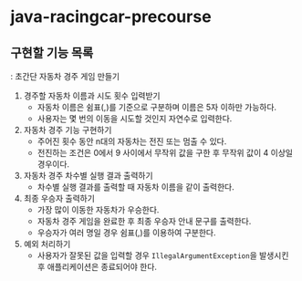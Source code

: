 # java-racingcar-precourse
## 구현할 기능 목록

: 초간단 자동차 경주 게임 만들기

1. 경주할 자동차 이름과 시도 횟수 입력받기
    - 자동차 이름은 쉼표(,)를 기준으로 구분하며 이름은 5자 이하만 가능하다.
    - 사용자는 몇 번의 이동을 시도할 것인지 자연수로 입력한다.
2. 자동차 경주 기능 구현하기
    - 주어진 횟수 동안 n대의 자동차는 전진 또는 멈출 수 있다.
    - 전진하는 조건은 0에서 9 사이에서 무작위 값을 구한 후 무작위 값이 4 이상일 경우이다.
3. 자동차 경주 차수별 실행 결과 출력하기
    - 차수별 실행 결과를 출력할 때 자동차 이름을 같이 출력한다.
4. 최종 우승자 출력하기
    - 가장 많이 이동한 자동차가 우승한다.
    - 자동차 경주 게임을 완료한 후 최종 우승자 안내 문구를 출력한다.
    - 우승자가 여러 명일 경우 쉼표(,)를 이용하여 구분한다.
5. 예외 처리하기
    - 사용자가 잘못된 값을 입력할 경우 `IllegalArgumentException`을 발생시킨 후 애플리케이션은 종료되어야 한다.